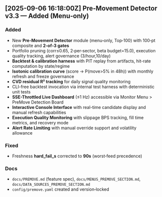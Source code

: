 ## [2025-09-06 16:18:00Z] Pre‑Movement Detector v3.3 — Added (Menu‑only)

### Added
- New **Pre‑Movement Detector** module (menu‑only, Top‑100) with 100‑pt composite and **2‑of‑3 gates**
- Portfolio pruning (corr≤0.65, 2‑per‑sector, beta budget=15.0), execution quality tracking, alert governance (3/hour,10/day)
- **Backtest & calibration harness** with PIT replay from artifacts, hit-rate computation by state/regime
- **Isotonic calibration curve** (score → P(move>5% in 48h)) with monthly refresh and freeze governance
- **CVD residual R² tracking** for daily signal quality monitoring
- CLI-free backtest invocation via internal test harness with deterministic unit tests
- **SSE-Throttled Live Dashboard** (≤1 Hz) accessible via Monitor Menu > PreMove Detection Board
- **Interactive Console Interface** with real-time candidate display and manual refresh capabilities
- **Execution Quality Monitoring** with slippage BPS tracking, fill time metrics, and recovery mode
- **Alert Rate Limiting** with manual override support and volatility allowance

### Fixed
- Freshness **hard_fail_s** corrected to **90s** (worst‑feed precedence)

### Docs
- `docs/PREMOVE.md` (feature spec), `docs/MENUS_PREMOVE_SECTION.md`, `docs/DATA_SOURCES_PREMOVE_SECTION.md`
- `config/premove.yaml` created and version‑locked
